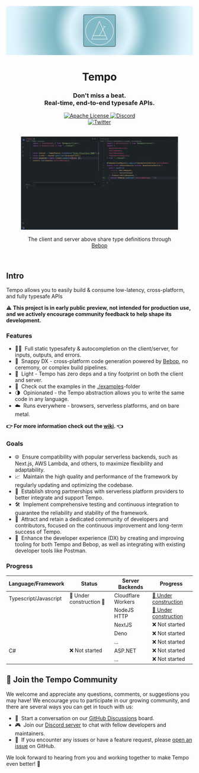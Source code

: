 <a href="https://tempo.im/" target="_blank" rel="noopener">
  <picture>
    <source media="(prefers-color-scheme: dark)" srcset="./assets/banner.png" />
    <img alt="Tempo" src="./assets/banner.png" />
  </picture>
</a>

<div align="center">
  <h1>Tempo</h1>
   <h3>Don't miss a beat.<br/>Real-time, end-to-end typesafe APIs.</h3>
  <a href="https://github.com/betwixt-labs/tempo/blob/main/LICENSE">
    <img alt="Apache License" src="https://img.shields.io/github/license/betwixt-labs/tempo" />
  </a>
  <a href="https://discord.gg/Pn8BwUnP25">
    <img alt="Discord" src="https://img.shields.io/discord/1102669305537110036?color=7389D8&label&logo=discord&logoColor=ffffff" />
  </a>
  <br />
  <a href="https://twitter.com/andrewmd5">
    <img alt="Twitter" src="https://img.shields.io/twitter/url.svg?label=%40andrewmd5&style=social&url=https%3A%2F%2Ftwitter.com%2Fandrewmd5" />
  </a>
  <br />
  <br />
  <figure>
  <a href="https://replit.com/@andrewmd5/Tempo-Minimal-Example">
    <img src="./assets/demo.gif" alt="Demo" />
       </a>
    <figcaption>
      <p align="center">
        The client and server above share type definitions through <a href="https://github.com/betwixt-labs/bebop">Bebop</a>
      </p>
    </figcaption>
  </figure>
</div>

<br />

## Intro

Tempo allows you to easily build & consume low-latency, cross-platform, and fully typesafe APIs

:warning: **This project is in early public preview, not intended for production use, and we actively encourage community feedback to help shape its development.**

### Features

- 🧙‍♂️&nbsp; Full static typesafety & autocompletion on the client/server, for inputs, outputs, and errors.
- 🐎&nbsp; Snappy DX - cross-platform code generation powered by [Bebop](https://github.com/betwixt-labs/bebop), no ceremony, or complex build pipelines.
- 🍃&nbsp; Light - Tempo has zero deps and a tiny footprint on both the client and server.
- 👀&nbsp; Check out the examples in the [./examples](./examples)-folder
- 🌗&nbsp; Opinionated - the Tempo abstraction allows you to write the same code in any language.
- ☁️&nbsp; Runs everywhere - browsers, serverless platforms, and on bare metal.

**👉 For more information check out the [wiki](https://github.com/betwixt-labs/tempo/wiki). 👈**


### Goals

- 🌐&nbsp; Ensure compatibility with popular serverless backends, such as Next.js, AWS Lambda, and others, to maximize flexibility and adaptability.
- 📈&nbsp; Maintain the high quality and performance of the framework by regularly updating and optimizing the codebase.
- 🤝&nbsp; Establish strong partnerships with serverless platform providers to better integrate and support Tempo.
- 🛠️&nbsp; Implement comprehensive testing and continuous integration to guarantee the reliability and stability of the framework.
- 🌟&nbsp; Attract and retain a dedicated community of developers and contributors, focused on the continuous improvement and long-term success of Tempo.
- 🔧&nbsp; Enhance the developer experience (DX) by creating and improving tooling for both Tempo and Bebop, as well as integrating with existing developer tools like Postman.

### Progress

| Language/Framework    | Status                   | Server Backends    | Progress                                                                                               |
| --------------------- | ------------------------ | ------------------ | ------------------------------------------------------------------------------------------------------ |
| Typescript/Javascript | 🚧 Under construction 🚧 | Cloudflare Workers | [🚧 Under construction](https://github.com/betwixt-labs/tempo/tree/main/typescript/packages/cf-router) |
|                       |                          | NodeJS HTTP        | [🚧 Under construction](https://github.com/betwixt-labs/tempo/tree/main/typescript/packages/node-http) |
|                       |                          | NextJS             | ❌ Not started                                                                                         |
|                       |                          | Deno               | ❌ Not started                                                                                         |
|                       |                          | ...                | ❌ Not started                                                                                         |
| C#                    | ❌ Not started           | ASP.NET            | ❌ Not started                                                                                         |
|                       |                          | ...                | ❌ Not started                                                                                         |


## 🌟 Join the Tempo Community

We welcome and appreciate any questions, comments, or suggestions you may have! We encourage you to participate in our growing community, and there are several ways you can get in touch with us:

- 💬&nbsp; Start a conversation on our [GitHub Discussions](https://github.com/betwixt-labs/tempo/discussions) board.
- 🎮&nbsp; Join our [Discord server](https://discord.gg/Pn8BwUnP25) to chat with fellow developers and maintainers.
- 🐞&nbsp; If you encounter any issues or have a feature request, please [open an issue](https://github.com/betwixt-labs/tempo/issues) on GitHub.

We look forward to hearing from you and working together to make Tempo even better! 🚀
